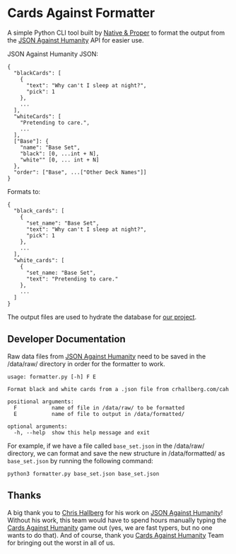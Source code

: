 # Cards Against Formatter

A simple Python CLI tool built by [Native & Proper](https://github.com/nativeandproper) to format the output from the [JSON Against Humanity](http://www.crhallberg.com/cah/json) API for easier use.

JSON Against Humanity JSON:

```
{
  "blackCards": [
    {
      "text": "Why can't I sleep at night?",
      "pick": 1
    },
    ...
  ],
  "whiteCards": [
    "Pretending to care.",
    ...
  ],
  ["Base"]: {
    "name": "Base Set",
    "black": [0, ...int + N],
    "white"" [0, ... int + N]
  },
  "order": ["Base", ...["Other Deck Names"]]
}
```

Formats to:

```
{
  "black_cards": [
    {
      "set_name": "Base Set",
      "text": "Why can't I sleep at night?",
      "pick": 1
    },
    ...
  ],
  "white_cards": [
    {
      "set_name: "Base Set",
      "text": "Pretending to care."
    },
    ...
  ]
}
```

The output files are used to hydrate the database for [our project](https://github.com/nativeandproper/cards-against-humanity-api).

## Developer Documentation

Raw data files from [JSON Against Humanity](http://www.crhallberg.com/cah/json) need to be saved in the /data/raw/ directory in order for the formatter to work.

```
usage: formatter.py [-h] F E

Format black and white cards from a .json file from crhallberg.com/cah

positional arguments:
  F           name of file in /data/raw/ to be formatted
  E           name of file to output in /data/formatted/

optional arguments:
  -h, --help  show this help message and exit
```

For example, if we have a file called `base_set.json` in the /data/raw/ directory, we can format and save the new structure in /data/formatted/ as `base_set.json` by running the following command:

```
python3 formatter.py base_set.json base_set.json
```

## Thanks

A big thank you to [Chris Hallberg](http://www.crhallberg.com/) for his work on [JSON Against Humanity](http://www.crhallberg.com/cah/json)! Without his work, this team would have to spend hours manually typing the [Cards Against Humanity](https://cardsagainsthumanity.com/) game out (yes, we are fast typers, but no one wants to do that). And of course, thank you [Cards Against Humanity](https://cardsagainsthumanity.com/) Team for bringing out the worst in all of us.
